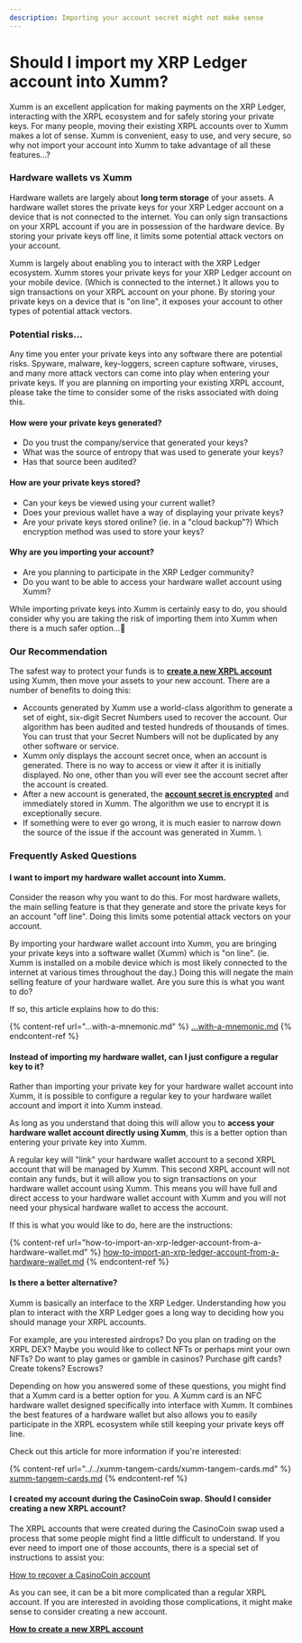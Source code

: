 ```yaml
---
description: Importing your account secret might not make sense
---
```


# Should I import my XRP Ledger account into Xumm?

Xumm is an excellent application for making payments on the XRP Ledger, interacting with the XRPL ecosystem and for safely storing your private keys. For many people, moving their existing XRPL accounts over to Xumm makes a lot of sense. Xumm is convenient, easy to use, and very secure, so why not import your account into Xumm to take advantage of all these features...?

### Hardware wallets vs Xumm

Hardware wallets are largely about **long term storage** of your assets. A hardware wallet stores the  private keys for your XRP Ledger account on a device that is not connected to the internet. You can only sign transactions on your XRPL account if you are in possession of the hardware device. By storing your private keys off line, it limits some potential attack vectors on your account.

Xumm is largely about enabling you to interact with the XRP Ledger ecosystem. Xumm stores your private keys for your XRP Ledger account on your mobile device. (Which is connected to the internet.) It allows you to sign transactions on your XRPL account on your phone. By storing your private keys on a device that is "on line", it exposes your account to other types of potential attack vectors.&#x20;

### Potential risks...

Any time you enter your private keys into any software there are potential risks. Spyware, malware, key-loggers, screen capture software, viruses, and many more attack vectors can come into play when entering your private keys. If you are planning on importing your existing XRPL account, please take the time to consider some of the risks associated with doing this.

#### How were your private keys generated?&#x20;

* Do you trust the company/service that generated your keys?
* What was the source of entropy that was used to generate your keys?
* Has that source been audited?&#x20;

#### How are your private keys stored?

* Can your keys be viewed using your current wallet?&#x20;
* Does your previous wallet have a way of displaying your private keys?&#x20;
* Are your private keys stored online? (ie. in a "cloud backup"?) Which encryption method was used to store your keys?

#### Why are you importing your account?

* Are you planning to participate in the XRP Ledger community?
* Do you want to be able to access your hardware wallet account using Xumm?

While importing private keys into Xumm is certainly easy to do, you should consider why you are taking the risk of importing them into Xumm when there is a much safer option...🤔

### Our Recommendation

The safest way to protect your funds is to [**create a** **new XRPL account**](../your-first-xrp-ledger-account/how-to-create-an-xrpl-account.md) using Xumm, then move your assets to your new account. There are a number of benefits to doing this:

* Accounts generated by Xumm use a world-class algorithm to generate a set of eight, six-digit Secret Numbers used to recover the account. Our algorithm has been audited and tested hundreds of thousands of times. You can trust that your Secret Numbers will not be duplicated by any other software or service.&#x20;
* Xumm only displays the account secret once, when an account is generated. There is no way to access or view it after it is initially displayed. No one, other than you will ever see the account secret after the account is created.
* After a new account is generated, the [**account secret is encrypted**](../../security-and-xumm/all-about-security/upgrading-your-encryption.md) and immediately stored in Xumm. The algorithm we use to encrypt it is exceptionally secure.  &#x20;
* If something were to ever go wrong, it is much easier to narrow down the source of the issue if the account was generated in Xumm. \


### Frequently Asked Questions

#### I want to import my hardware wallet account into Xumm.

Consider the reason why you want to do this. For most hardware wallets, the main selling feature is that they generate and store the private keys for an account "off line". Doing this limits some potential attack vectors on your account.

By importing your hardware wallet account into Xumm, you are bringing your private keys into a software wallet (Xumm) which is "on line".  (ie. Xumm is installed on a mobile device which is most likely connected to the internet at various times throughout the day.)  Doing this will negate the main selling feature of your hardware wallet.  Are you sure this is what you want to do?

If so, this article explains how to do this:

{% content-ref url="...with-a-mnemonic.md" %}
[...with-a-mnemonic.md](...with-a-mnemonic.md)
{% endcontent-ref %}

#### Instead of importing my hardware wallet, can I just configure a regular key to it?

Rather than importing your private key for your hardware wallet account into Xumm, it is possible to configure a regular key to your hardware wallet account and import it into Xumm instead.

As long as you understand that doing this will allow you to **access your hardware wallet account directly using Xumm**, this is a better option than entering your private key into Xumm.

A regular key will "link" your hardware wallet account to a second XRPL account that will be managed by Xumm. This second XRPL account will not contain any funds, but it will allow you to sign transactions on your hardware wallet account using Xumm. This means you will have full and direct access to your hardware wallet account with Xumm and you will not need your physical hardware wallet to access the account.

If this is what you would like to do, here are the instructions:

{% content-ref url="how-to-import-an-xrp-ledger-account-from-a-hardware-wallet.md" %}
[how-to-import-an-xrp-ledger-account-from-a-hardware-wallet.md](how-to-import-an-xrp-ledger-account-from-a-hardware-wallet.md)
{% endcontent-ref %}

#### Is there a better alternative?

Xumm is basically an interface to the XRP Ledger. Understanding how you plan to interact with the XRP Ledger goes a long way to deciding how you should manage your XRPL accounts.

For example, are you interested airdrops? Do you plan on trading on the XRPL DEX? Maybe you would like to collect NFTs or perhaps mint your own NFTs? Do want to play games or gamble in casinos? Purchase gift cards? Create tokens? Escrows?&#x20;

Depending on how you answered some of these questions, you might find that a Xumm card is a better option for you. A Xumm card is an NFC hardware wallet designed specifically into interface with Xumm. It combines the best features of a hardware wallet but also allows you to easily participate in the XRPL ecosystem while still keeping your private keys off line.

Check out this article for more information if you're interested:&#x20;

{% content-ref url="../../xumm-tangem-cards/xumm-tangem-cards.md" %}
[xumm-tangem-cards.md](../../xumm-tangem-cards/xumm-tangem-cards.md)
{% endcontent-ref %}

#### I created my account during the CasinoCoin swap. Should I consider creating a new XRPL account?

The XRPL accounts that were created during the CasinoCoin swap used a process that some people might find a little difficult to understand. If you ever need to import one of those accounts, there is a special set of instructions to assist you:

[How to recover a CasinoCoin account](https://eminence.freshdesk.com/support/solutions/articles/80000965171-how-to-recover-a-swapped-casinocoin-xumm-account)

As you can see, it can be a bit more complicated than a regular XRPL account. If you are interested in avoiding those complications, it might make sense to consider creating a new account.&#x20;

&#x20;[**How to create a** **new XRPL account**](../your-first-xrp-ledger-account/how-to-create-an-xrpl-account.md)&#x20;
